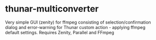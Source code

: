 # thunar-multiconverter
Very simple GUI (zenity) for ffmpeg consisting of selection/confirmation dialog and error-warning for Thunar custom action - applying ffmpeg default settings. Requires Zenity, Parallel and FFmpeg
